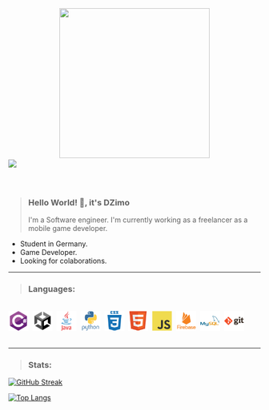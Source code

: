 <div align="center">
  <img src="https://media2.giphy.com/media/f7omQNmgiyjj5sffvZ/giphy.gif?cid=790b7611zqlmbv5lxsk6anhtvzf4djzffllvemy84e14u22r&rid=giphy.gif&ct=s" width="300" height="300"/>
</div>
<div id="badges" align="left">
          <a href="https://www.linkedin.com/in/mohamed-nazim-belabed-b68799127">
          <img src="https://img.shields.io/badge/LinkedIn-blue?logo=linkedin&Logocolor=white&style=for-the-badge" />
          <a/>
</div>
<div id="counter" align="left">
          <img src="https://komarev.com/ghpvc/?username=DZimo&style=flat-square&color=blue&style=flat-square&color=blue"  alt=""/>
</div>
 </br> 

 
 >### Hello World! 👋, it's DZimo
>I'm a Software engineer. I'm currently working as a freelancer as a mobile game developer.
  * Student in Germany.
  * Game Developer.
  * Looking for colaborations.   
  ---
 >### Languages:
 </br> 
 <div>
  <img src="https://github.com/devicons/devicon/blob/master/icons/csharp/csharp-original.svg" title="csharp" alt="csharp" width="40" height="40"/>&nbsp;
  <img src="https://github.com/devicons/devicon/blob/master/icons/unity/unity-original.svg" title="unity" alt="unity" width="40" height="40"/>&nbsp;
  <img src="https://github.com/devicons/devicon/blob/master/icons/java/java-original-wordmark.svg" title="Java" alt="Java" width="40" height="40"/>&nbsp;
  <img src="https://github.com/devicons/devicon/blob/master/icons/python/python-original-wordmark.svg" title="Java" alt="Java" width="40" height="40"/>&nbsp;
  <img src="https://github.com/devicons/devicon/blob/master/icons/css3/css3-plain-wordmark.svg"  title="CSS3" alt="CSS" width="40" height="40"/>&nbsp;
  <img src="https://github.com/devicons/devicon/blob/master/icons/html5/html5-original.svg" title="HTML5" alt="HTML" width="40" height="40"/>&nbsp;
  <img src="https://github.com/devicons/devicon/blob/master/icons/javascript/javascript-original.svg" title="JavaScript" alt="JavaScript" width="40" height="40"/>&nbsp;
  <img src="https://github.com/devicons/devicon/blob/master/icons/firebase/firebase-plain-wordmark.svg" title="Firebase" alt="Firebase" width="40" height="40"/>&nbsp;
  <img src="https://github.com/devicons/devicon/blob/master/icons/mysql/mysql-original-wordmark.svg" title="MySQL"  alt="MySQL" width="40" height="40"/>&nbsp;
  <img src="https://github.com/devicons/devicon/blob/master/icons/git/git-original-wordmark.svg" title="Git" **alt="Git" width="40" height="40"/>
</div>
</br>

***
 >### Stats:
[![GitHub Streak](https://github-readme-streak-stats.herokuapp.com?user=DZimo&theme=dark)](https://git.io/streak-stats)

[![Top Langs](https://github-readme-stats.vercel.app/api/top-langs/?username=DZimo&layout=compact&theme=vision-friendly-dark)](https://github.com/anuraghazra/github-readme-stats)
